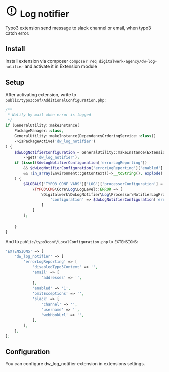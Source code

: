 


# <img src="https://github.com/DigitalwerkAgency/dw-log-notifier/raw/master/Resources/Public/Icons/Extension.svg?sanitize=true" width="40" height="40"/> Log notifier
Typo3 extension send message to slack channel or email, when typo3 catch error.


## Install
Install extension via composer `composer req digitalwerk-agency/dw-log-notifier` and activate it in Extension module


## Setup
After activating extension, write to `public/typo3conf/AdditionalConfiguration.php`:
```php
/**
 * Notify by mail when error is logged
 */
if (GeneralUtility::makeInstance(
    PackageManager::class,
    GeneralUtility::makeInstance(DependencyOrderingService::class))
    ->isPackageActive('dw_log_notifier')
) {
    $dwLogNotifierConfiguration = GeneralUtility::makeInstance(ExtensionConfiguration::class)
        ->get('dw_log_notifier');
    if (isset($dwLogNotifierConfiguration['errorLogReporting'])
        && $dwLogNotifierConfiguration['errorLogReporting']['enabled'] === '1'
        && !in_array(Environment::getContext()->__toString(), explode(',', $dwLogNotifierConfiguration['errorLogReporting']['disabledTypo3Context']))
    ) {
        $GLOBALS['TYPO3_CONF_VARS']['LOG']['processorConfiguration'] = [
            \TYPO3\CMS\Core\Log\LogLevel::ERROR => [
                \Digitalwerk\DwLogNotifier\Log\Processor\NotifierLogProcessor::class => [
                    'configuration' => $dwLogNotifierConfiguration['errorLogReporting'],
                ]
            ]
        ];

    }
}
```

And to `public/typo3conf/LocalConfiguration.php` to `EXTENSIONS`:
```php
'EXTENSIONS' => [
    'dw_log_notifier' => [
        'errorLogReporting' => [
            'disabledTypo3Context' => '',
            'email' => [
                'addresses' => '',
            ],
            'enabled' => '1',
            'omitExceptions' => '',
            'slack' => [
                'channel' => '',
                'username' => '',
                'webHookUrl' => '',
            ],
        ],
    ],
];
```

## Configuration
You can configure dw_log_notifier extension in extensions settings.

